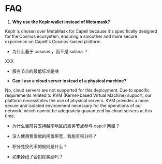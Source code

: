 # FAQ

1.  **Why use the Keplr wallet instead of Metamask?**

Keplr is chosen over MetaMask for Capell because it's specifically designed for the Cosmos ecosystem, ensuring a smoother and more secure experience on Capell's Cosmos-based platform.

- 为什么基于 cosmos ，而不是 solana ？

XXX

- 服务节点的最低标准是啥

- **Can I use a cloud server instead of a physical machine?**

No, cloud servers are not supported for this deployment. Due to specific requirements related to KVM (Kernel-based Virtual Machine) support, our platform necessitates the use of physical servers. KVM provides a more secure and isolated environment necessary for the operations of our network, which cannot be adequately guaranteed by cloud servers at this time.

- 为什么目前只支持越南地区的服务节点参与 capell 网络？

- 没人使用我贡献的闲置带宽，我能有积分吗？
- 积分兑换代币的规则是什么？
- 如果掉线了会扣除奖励吗？
